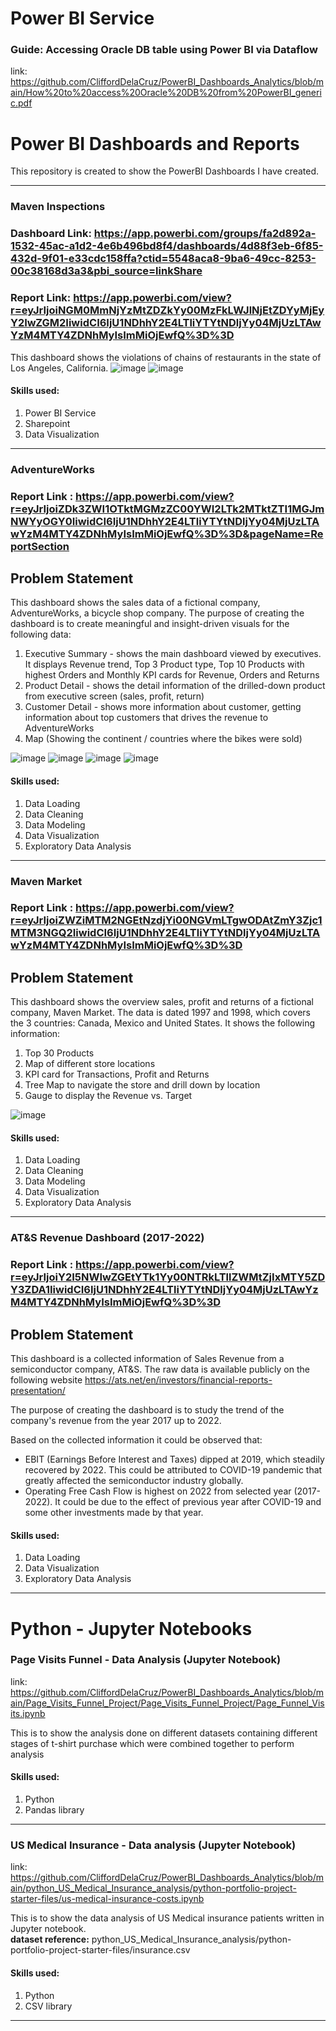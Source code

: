 # Power BI Service
### Guide: Accessing Oracle DB table using Power BI via Dataflow
link: https://github.com/CliffordDelaCruz/PowerBI_Dashboards_Analytics/blob/main/How%20to%20access%20Oracle%20DB%20from%20PowerBI_generic.pdf

# Power BI Dashboards and Reports
This repository is created to show the PowerBI Dashboards I have created.
***
### Maven Inspections
### Dashboard Link: https://app.powerbi.com/groups/fa2d892a-1532-45ac-a1d2-4e6b496bd8f4/dashboards/4d88f3eb-6f85-432d-9f01-e33cdc158ffa?ctid=5548aca8-9ba6-49cc-8253-00c38168d3a3&pbi_source=linkShare
### Report Link: https://app.powerbi.com/view?r=eyJrIjoiNGM0MmNjYzMtZDZkYy00MzFkLWJlNjEtZDYyMjEyY2IwZGM2IiwidCI6IjU1NDhhY2E4LTliYTYtNDljYy04MjUzLTAwYzM4MTY4ZDNhMyIsImMiOjEwfQ%3D%3D

This dashboard shows the violations of chains of restaurants in the state of Los Angeles, California.
![image](https://github.com/CliffordDelaCruz/PowerBI_Dashboards_Analytics/assets/123575331/18e42d55-6e2a-4bcb-a4d4-d09f81bd7140)
![image](https://github.com/CliffordDelaCruz/PowerBI_Dashboards_Analytics/assets/123575331/655f4bf2-053a-4e20-8d28-7726ec06ccb1)

#### Skills used:
1. Power BI Service
2. Sharepoint
3. Data Visualization
***
### AdventureWorks
### Report Link : https://app.powerbi.com/view?r=eyJrIjoiZDk3ZWI1OTktMGMzZC00YWI2LTk2MTktZTI1MGJmNWYyOGY0IiwidCI6IjU1NDhhY2E4LTliYTYtNDljYy04MjUzLTAwYzM4MTY4ZDNhMyIsImMiOjEwfQ%3D%3D&pageName=ReportSection

## Problem Statement

This dashboard shows the sales data of a fictional company, AdventureWorks, a bicycle shop company.
The purpose of creating the dashboard is to create meaningful and insight-driven visuals for the following data:
1. Executive Summary - shows the main dashboard viewed by executives. It displays Revenue trend, Top 3 Product type, Top 10 Products with highest Orders and Monthly KPI cards for Revenue, Orders and Returns
2. Product Detail - shows the detail information of the drilled-down product from executive screen (sales, profit, return)
3. Customer Detail - shows more information about customer, getting information about top customers that drives the revenue to AdventureWorks
4. Map (Showing the continent / countries where the bikes were sold)

![image](https://github.com/CliffordDelaCruz/PowerBI_Dashboards/assets/123575331/eda13267-96a7-4997-8def-bba41846b45f)
![image](https://github.com/CliffordDelaCruz/PowerBI_Dashboards/assets/123575331/edc8da2b-2505-4316-8cf8-0ffdd3959f9e)
![image](https://github.com/CliffordDelaCruz/PowerBI_Dashboards/assets/123575331/69a5dcab-8666-44fe-b634-a62fb28be9c3)
![image](https://github.com/CliffordDelaCruz/PowerBI_Dashboards/assets/123575331/c25c471a-5518-4a43-8208-36631be983c6)

#### Skills used:
1. Data Loading
2. Data Cleaning
3. Data Modeling
4. Data Visualization
5. Exploratory Data Analysis
***
### Maven Market
### Report Link : https://app.powerbi.com/view?r=eyJrIjoiZWZiMTM2NGEtNzdjYi00NGVmLTgwODAtZmY3Zjc1MTM3NGQ2IiwidCI6IjU1NDhhY2E4LTliYTYtNDljYy04MjUzLTAwYzM4MTY4ZDNhMyIsImMiOjEwfQ%3D%3D

## Problem Statement

This dashboard shows the overview sales, profit and returns of a fictional company, Maven Market.
The data is dated 1997 and 1998, which covers the 3 countries: Canada, Mexico and United States.
It shows the following information:
1. Top 30 Products
2. Map of different store locations
3. KPI card for Transactions, Profit and Returns
4. Tree Map to navigate the store and drill down by location
5. Gauge to display the Revenue vs. Target
   
![image](https://github.com/CliffordDelaCruz/PowerBI_Dashboards/assets/123575331/ccb9a266-c118-47e3-8be1-7359a0c7f469)

#### Skills used:
1. Data Loading
2. Data Cleaning
3. Data Modeling
4. Data Visualization
5. Exploratory Data Analysis
***
### AT&amp;S Revenue Dashboard (2017-2022)
### Report Link : https://app.powerbi.com/view?r=eyJrIjoiY2I5NWIwZGEtYTk1Yy00NTRkLTllZWMtZjIxMTY5ZDY3ZDA1IiwidCI6IjU1NDhhY2E4LTliYTYtNDljYy04MjUzLTAwYzM4MTY4ZDNhMyIsImMiOjEwfQ%3D%3D

## Problem Statement

This dashboard is a collected information of Sales Revenue from a semiconductor company, AT&S. The raw data is available publicly on the following website https://ats.net/en/investors/financial-reports-presentation/

The purpose of creating the dashboard is to study the trend of the company's revenue from the year 2017 up to 2022.

Based on the collected information it could be observed that:
* EBIT (Earnings Before Interest and Taxes) dipped at 2019, which steadily recovered by 2022. This could be attributed to COVID-19 pandemic that greatly affected the semiconductor industry globally.
* Operating Free Cash Flow is highest on 2022 from selected year (2017-2022). It could be due to the effect of previous year after COVID-19 and some other investments made by that year.

#### Skills used:
1. Data Loading
2. Data Visualization
3. Exploratory Data Analysis
***
# Python - Jupyter Notebooks
### Page Visits Funnel - Data Analysis (Jupyter Notebook)
link: https://github.com/CliffordDelaCruz/PowerBI_Dashboards_Analytics/blob/main/Page_Visits_Funnel_Project/Page_Visits_Funnel_Project/Page_Funnel_Visits.ipynb

This is to show the analysis done on different datasets containing different stages of t-shirt purchase which were combined together to perform analysis
#### Skills used:
1. Python
2. Pandas library
***
### US Medical Insurance - Data analysis (Jupyter Notebook)
link: https://github.com/CliffordDelaCruz/PowerBI_Dashboards_Analytics/blob/main/python_US_Medical_Insurance_analysis/python-portfolio-project-starter-files/us-medical-insurance-costs.ipynb

This is to show the data analysis of US Medical insurance patients written in Jupyter notebook.    
**dataset reference:** python_US_Medical_Insurance_analysis/python-portfolio-project-starter-files/insurance.csv
#### Skills used:
1. Python
2. CSV library
***
